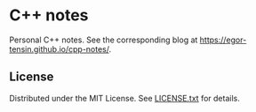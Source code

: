 C++ notes
=========

Personal C++ notes.
See the corresponding blog at https://egor-tensin.github.io/cpp-notes/.

License
-------

Distributed under the MIT License.
See [LICENSE.txt] for details.

[LICENSE.txt]: LICENSE.txt
